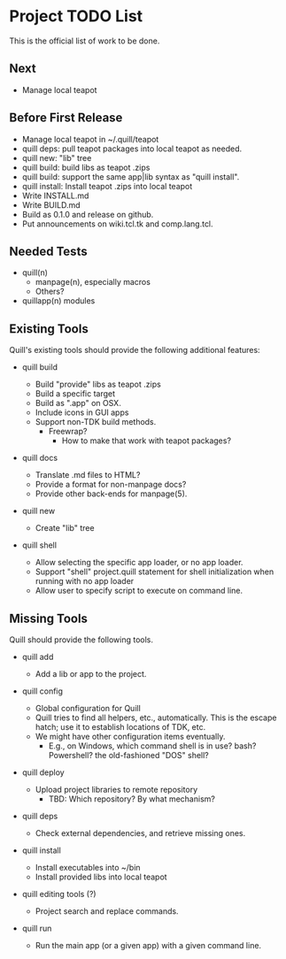# Project TODO List

This is the official list of work to be done.

## Next

* Manage local teapot

## Before First Release

* Manage local teapot in ~/.quill/teapot
* quill deps: pull teapot packages into local teapot as needed.
* quill new: "lib" tree
* quill build: build libs as teapot .zips
* quill build: support the same app|lib syntax as "quill install".
* quill install: Install teapot .zips into local teapot
* Write INSTALL.md
* Write BUILD.md
* Build as 0.1.0 and release on github.
* Put announcements on wiki.tcl.tk and comp.lang.tcl.

## Needed Tests

* quill(n)
  * manpage(n), especially macros
  * Others?
* quillapp(n) modules

## Existing Tools

Quill's existing tools should provide the following additional features:

* quill build
  * Build "provide" libs as teapot .zips
  * Build a specific target
  * Build as ".app" on OSX.
  * Include icons in GUI apps
  * Support non-TDK build methods.
    * Freewrap?
      * How to make that work with teapot packages?

* quill docs
  * Translate .md files to HTML?
  * Provide a format for non-manpage docs?
  * Provide other back-ends for manpage(5).

* quill new
  * Create "lib" tree

* quill shell
  * Allow selecting the specific app loader, or no app loader.
  * Support "shell" project.quill statement for shell initialization
    when running with no app loader
  * Allow user to specify script to execute on command line.

## Missing Tools

Quill should provide the following tools.

* quill add
  * Add a lib or app to the project.

* quill config
  * Global configuration for Quill
  * Quill tries to find all helpers, etc., automatically.  This is the
    escape hatch; use it to establish locations of TDK, etc.
  * We might have other configuration items eventually.
    * E.g., on Windows, which command shell is in use?  bash?  Powershell?
      the old-fashioned "DOS" shell?

* quill deploy
  * Upload project libraries to remote repository
    * TBD: Which repository?  By what mechanism?

* quill deps
  * Check external dependencies, and retrieve missing ones.

* quill install
  * Install executables into ~/bin
  * Install provided libs into local teapot

* quill editing tools (?)
  * Project search and replace commands.

* quill run
  * Run the main app (or a given app) with a given command line.

